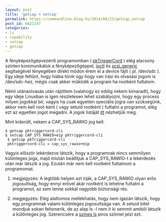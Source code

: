 ```yaml
---
layout: post
title: 'getcap + setcap'
permalink: https://commandline.blog.hu/2014/08/23/getcap_setcap
post_id: 6621147
categories: 
- ls
- capability
- setcap
- getcap
---
```


A fényképezőgépvezérlő programomban ( 
[pkTriggerCord](http://pktriggercord.sourceforge.net/) ) elég alacsony szinten kommunikálok a fényképezőgéppel, 
[ioctl](http://en.wikipedia.org/wiki/Ioctl) és 
[scsi_generic](http://sg.danny.cz/sg/) segítségével lényegében direkt módon érem el a device fájlt ( pl. /dev/sdc ). Egy ideje feltűnt, hogy hiába tűnik úgy hogy van írási és olvasási jogom is /dev/sdc-hez, mégis csak akkor működik a program ha rootként futtatom.

Némi utánaolvasás után rájöttem (valahogy ez eddig nekem kimaradt), hogy egy ideje Linuxban is igen részletesen lehet szabályozni, hogy egy process milyen jogokkal bír, vagyis ha csak egyetlen speciális jogra van szükségünk, akkor nem kell root-ként ( vagy setuid rootként ) futtatni a programot, elég ezt az egyetlen jogot megadni. A jogok listáját 
[itt](http://linux.die.net/man/7/capabilities) nézhetjük meg.

Mint kiderült, nekem a CAP_SYS_RAWIO jog kell:

```
$ getcap pktriggercord-cli
$ setcap CAP_SYS_RAWIO+eip pktriggercord-cli
 $ getcap pktriggercord-cli
 pktriggercord-cli = cap_sys_rawio+eip
```

Vagyis először lekérdezve látszik, hogy a programnak nincs semmilyen különleges joga, majd miután beállítjuk a CAP_SYS_RAWIO-t a lekérdezés után már látszik a jog. Ezután már nem kell rootként futtatnom a programomat.

1. megjegyzés: A legtöbb helyen azt írják, a CAP_SYS_RAWIO olyan erős jogosultság, hogy ennyi erővel akár rootként is lehetne futtatni a programot, az sem lenne sokkal nagyobb biztonsági rés.

2. megjegyzés: Elég alattomos mellékhatás, hogy nem igazán látszik, hogy egy programnak valami különleges jogosultsága van. A setuid bitet mondjuk sokan felismerik, de az alap ls -l nem ír ki semmit amiből látszik a különleges jog. Szerencsére a 
[színes ls](http://commandline.blog.hu/2014/08/20/ls_szinek) piros színnel jelzi ezt.